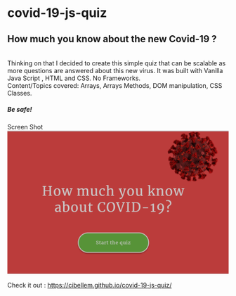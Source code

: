 # covid-19-js-quiz

<h2> How much you know about the new Covid-19 ? </h2> <br>
Thinking on that I decided to create this simple quiz that can be scalable as more questions are answered about this new virus.
It was built with Vanilla Java Script , HTML and CSS. No Frameworks. <br>
Content/Topics covered: Arrays, Arrays Methods, DOM manipulation, CSS Classes.<br>

<h5>Be safe!</h5>

Screen Shot
![App](./assets/css/app.png) <br>

Check it out :
https://cibellem.github.io/covid-19-js-quiz/
